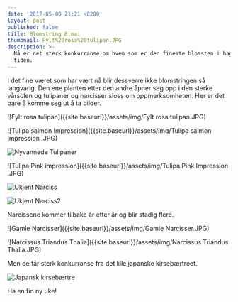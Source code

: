 ```yaml
---
date: '2017-05-08 21:21 +0200'
layout: post
published: false
title: Blomstring 8.mai
thumbnail: Fylt%20rosa%20tulipan.JPG
description: >-
  Nå er det sterk konkurranse om hvem som er den fineste blomsten i hagen for
  tiden.
---
```


I det fine været som har vært nå blir dessverre ikke blomstringen så langvarig. Den ene planten etter den andre åpner seg opp i den sterke vårsolen og tulipaner og narcisser sloss om oppmerksomheten. Her er det bare å komme seg ut å ta bilder. 

![Fylt rosa tulipan]({{site.baseurl}}/assets/img/Fylt rosa tulipan.JPG)

![Tulipa salmon Impression]({{site.baseurl}}/assets/img/Tulipa salmon Impression .JPG)

<!--more-->

![Nyvannede Tulipaner]({{site.baseurl}}/assets/img/_MG_4904.JPG)

![Tulipa Pink impression]({{site.baseurl}}/assets/img/Tulipa Pink Impression .JPG)

![Ukjent Narciss]({{site.baseurl}}/assets/img/_MG_4907.JPG)

![Ukjent Narciss2]({{site.baseurl}}/assets/img/_MG_4911.JPG)

 Narcissene kommer tilbake år etter år og blir stadig flere.

![Gamle Narcisser]({{site.baseurl}}/assets/img/Gamle Narcisser.JPG)

![Narcissus Triandus Thalia]({{site.baseurl}}/assets/img/Narcissus Triandus Thalia.JPG)

Men de får sterk konkurranse fra det lille japanske kirsebærtreet. 

![Japansk kirsebærtre]({{site.baseurl}}/assets/img/_MG_4930.JPG)

Ha en fin ny uke!

